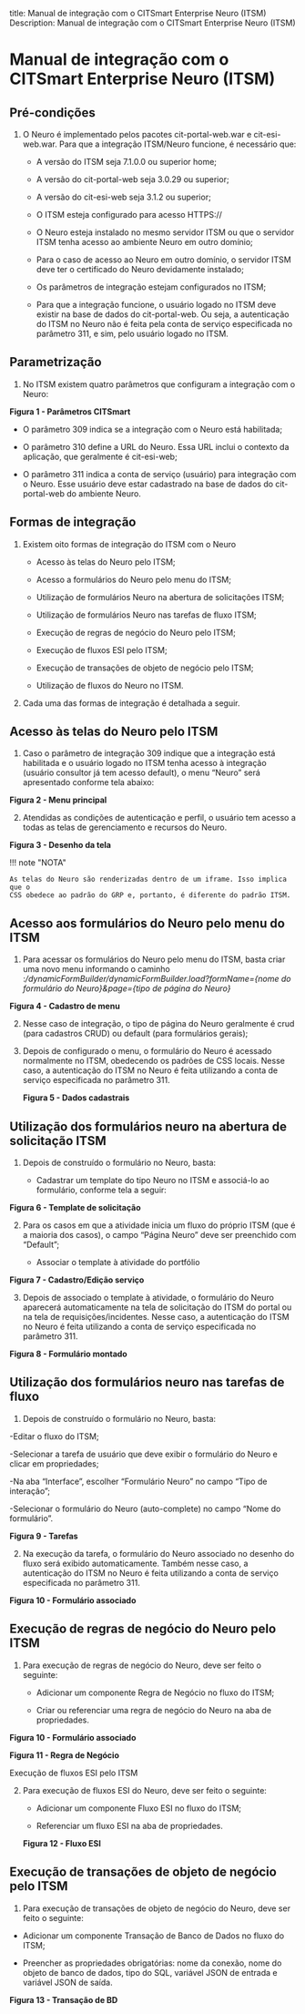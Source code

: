 title: Manual de integração com o CITSmart Enterprise Neuro (ITSM)
Description: Manual de integração com o CITSmart Enterprise Neuro (ITSM)

# Manual de integração com o CITSmart Enterprise Neuro (ITSM)

Pré-condições
-----------

1.  O Neuro é implementado pelos pacotes cit-portal-web.war e cit-esi-web.war.
    Para que a integração ITSM/Neuro funcione, é necessário que:

    -   A versão do ITSM seja 7.1.0.0 ou superior home;

    -   A versão do cit-portal-web seja 3.0.29 ou superior;

    -   A versão do cit-esi-web seja 3.1.2 ou superior;

    -   O ITSM esteja configurado para acesso HTTPS://

    -   O Neuro esteja instalado no mesmo servidor ITSM ou que o servidor ITSM tenha
    acesso ao ambiente Neuro em outro domínio;

    -   Para o caso de acesso ao Neuro em outro domínio, o servidor ITSM deve ter o
    certificado do Neuro devidamente instalado;

    -   Os parâmetros de integração estejam configurados no ITSM;

    -   Para que a integração funcione, o usuário logado no ITSM deve existir na
    base de dados do cit-portal-web. Ou seja, a autenticação do ITSM no Neuro
    não é feita pela conta de serviço especificada no parâmetro 311, e sim, pelo
    usuário logado no ITSM.

Parametrização
-------------

1.  No ITSM existem quatro parâmetros que configuram a integração com o Neuro:

**Figura 1 - Parâmetros CITSmart**

-   O parâmetro 309 indica se a integração com o Neuro está habilitada;

-   O parâmetro 310 define a URL do Neuro. Essa URL inclui o contexto da
    aplicação, que geralmente é cit-esi-web;

-   O parâmetro 311 indica a conta de serviço (usuário) para integração com o
    Neuro. Esse usuário deve estar cadastrado na base de dados do cit-portal-web
    do ambiente Neuro.

Formas de integração
-------------------

1.  Existem oito formas de integração do ITSM com o Neuro

    -   Acesso às telas do Neuro pelo ITSM;

    -   Acesso a formulários do Neuro pelo menu do ITSM;

    -   Utilização de formulários Neuro na abertura de solicitações ITSM;

    -   Utilização de formulários Neuro nas tarefas de fluxo ITSM;

    -   Execução de regras de negócio do Neuro pelo ITSM;

    -   Execução de fluxos ESI pelo ITSM;

    -   Execução de transações de objeto de negócio pelo ITSM;

    -   Utilização de fluxos do Neuro no ITSM.

2.  Cada uma das formas de integração é detalhada a seguir.

Acesso às telas do Neuro pelo ITSM
---------------------------------

1.  Caso o parâmetro de integração 309 indique que a integração está habilitada
    e o usuário logado no ITSM tenha acesso à integração (usuário consultor já
    tem acesso default), o menu “Neuro” será apresentado conforme tela abaixo:

   **Figura 2 - Menu principal**

2.  Atendidas as condições de autenticação e perfil, o usuário tem acesso a
    todas as telas de gerenciamento e recursos do Neuro.

   **Figura 3 - Desenho da tela**

!!! note "NOTA"

    As telas do Neuro são renderizadas dentro de um iframe. Isso implica que o
    CSS obedece ao padrão do GRP e, portanto, é diferente do padrão ITSM.

Acesso aos formulários do Neuro pelo menu do ITSM
-----------------------------------------------

1.  Para acessar os formulários do Neuro pelo menu do ITSM, basta criar uma novo
    menu informando o caminho
    :*/dynamicFormBuilder/dynamicFormBuilder.load?formName={nome do formulário
    do Neuro}&page={tipo de página do Neuro}*

   **Figura 4 - Cadastro de menu**

2.  Nesse caso de integração, o tipo de página do Neuro geralmente é crud (para
    cadastros CRUD) ou default (para formulários gerais);

3.  Depois de configurado o menu, o formulário do Neuro é acessado normalmente
    no ITSM, obedecendo os padrões de CSS locais. Nesse caso, a autenticação do
    ITSM no Neuro é feita utilizando a conta de serviço especificada no
    parâmetro 311.

    **Figura 5 - Dados cadastrais**

Utilização dos formulários neuro na abertura de solicitação ITSM
--------------------------------------------------------------

1.  Depois de construído o formulário no Neuro, basta:

    -   Cadastrar um template do tipo Neuro no ITSM e associá-lo ao formulário,
    conforme tela a seguir:

   **Figura 6 - Template de solicitação**

2.  Para os casos em que a atividade inicia um fluxo do próprio ITSM (que é a
    maioria dos casos), o campo “Página Neuro” deve ser preenchido com
    “Default”;

    -   Associar o template à atividade do portfólio

   **Figura 7 - Cadastro/Edição serviço**

3.  Depois de associado o template à atividade, o formulário do Neuro aparecerá
    automaticamente na tela de solicitação do ITSM do portal ou na tela de
    requisições/incidentes. Nesse caso, a autenticação do ITSM no Neuro é feita
    utilizando a conta de serviço especificada no parâmetro 311.

**Figura 8 - Formulário montado**

Utilização dos formulários neuro nas tarefas de fluxo
----------------------------------------------------

1.  Depois de construído o formulário no Neuro, basta:

-Editar o fluxo do ITSM;

-Selecionar a tarefa de usuário que deve exibir o formulário do Neuro e
   clicar em propriedades;

-Na aba “Interface”, escolher “Formulário Neuro” no campo “Tipo de
  interação”;

-Selecionar o formulário do Neuro (auto-complete) no campo “Nome do
   formulário”.

   **Figura 9 - Tarefas**

2.  Na execução da tarefa, o formulário do Neuro associado no desenho do fluxo
    será exibido automaticamente. Também nesse caso, a autenticação do ITSM no
    Neuro é feita utilizando a conta de serviço especificada no parâmetro 311.

   **Figura 10 - Formulário associado**

Execução de regras de negócio do Neuro pelo ITSM
------------------------------------------------

1.  Para execução de regras de negócio do Neuro, deve ser feito o seguinte:

    -   Adicionar um componente Regra de Negócio no fluxo do ITSM;

    -   Criar ou referenciar uma regra de negócio do Neuro na aba de propriedades.

   **Figura 10 - Formulário associado**

   **Figura 11 - Regra de Negócio**

Execução de fluxos ESI pelo ITSM

2.  Para execução de fluxos ESI do Neuro, deve ser feito o seguinte:

    -   Adicionar um componente Fluxo ESI no fluxo do ITSM;

    -   Referenciar um fluxo ESI na aba de propriedades.

    **Figura 12 - Fluxo ESI**

Execução de transações de objeto de negócio pelo ITSM
---------------------------------------------------

1.  Para execução de transações de objeto de negócio do Neuro, deve ser feito o
    seguinte:

-   Adicionar um componente Transação de Banco de Dados no fluxo do ITSM;

-   Preencher as propriedades obrigatórias: nome da conexão, nome do objeto de
    banco de dados, tipo do SQL, variável JSON de entrada e variável JSON de
    saída.

**Figura 13 - Transação de BD**
